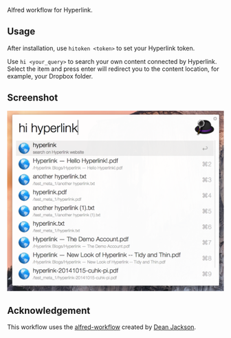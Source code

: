 Alfred workflow for Hyperlink.

## Usage

After installation, use `hitoken <token>` to set your Hyperlink token.

Use `hi <your_query>` to search your own content connected by Hyperlink.
Select the item and press enter will redirect you to the content location, for example, your Dropbox folder.

## Screenshot

![Hyperlink Search](assets/screenshot.png)

## Acknowledgement

This workflow uses the [alfred-workflow](https://github.com/deanishe/alfred-workflow) created by [Dean Jackson](https://github.com/deanishe).
